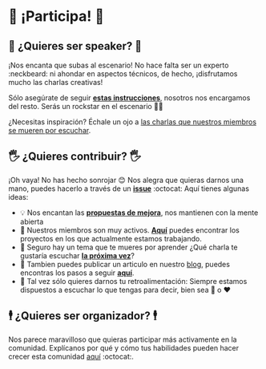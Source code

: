 # 💪 ¡Participa! 💪

## 👦 ¿Quieres ser speaker? 👧

¡Nos encanta que subas al escenario! No hace falta ser un experto :neckbeard: ni ahondar en aspectos técnicos, de hecho, ¡disfrutamos mucho las charlas creativas!

Sólo asegúrate de seguir [**estas instrucciones**](./assets/SPEAKERS.md), nosotros nos encargamos del resto. Serás un rockstar en el escenario 🤴👸

¿Necesitas inspiración? Échale un ojo a [las charlas que nuestros miembros se mueren por escuchar](https://github.com/angular-medellin/meetup/issues?q=is%3Aopen+is%3Aissue+label%3A%22Se+busca+speaker%22).

## 🖐 ¿Quieres contribuir? 🖐

¡Oh vaya! No has hecho sonrojar 😊 Nos alegra que quieras darnos una mano, puedes hacerlo a través de un [**issue**](https://github.com/angular-medellin/meetup/issues) :octocat: Aquí tienes algunas ideas:

- 💡 Nos encantan las [**propuestas de mejora**](https://github.com/angular-medellin/meetup/issues?q=is%3Aopen+is%3Aissue+label%3A%22Propuesta+de+mejora%22), nos mantienen con la mente abierta
- 💼 Nuestros miembros son muy activos. [**Aquí**](https://github.com/angular-medellin/meetup/wiki) puedes encontrar los proyectos en los que actualmente estamos trabajando.
- 🎤 Seguro hay un tema que te mueres por aprender ¿Qué charla te gustaría escuchar [**la próxima vez**](https://github.com/angular-medellin/meetup/issues?q=is%3Aopen+is%3Aissue+label%3A%22Pr%C3%B3ximo+tema%22)?
- :page_facing_up: Tambien puedes publicar un articulo en nuestro [blog](https://medium.com/angularmedellin), puedes encontras los pasos a seguir [**aquí**](https://github.com/angular-medellin/meetup/wiki).
- 📢 Tal vez sólo quieres darnos tu retroalimentación: Siempre estamos dispuestos a escuchar lo que tengas para decir, bien sea :poop: o :heart:

## 🕴 ¿Quieres ser organizador? 🕴

Nos parece maravilloso que quieras participar más activamente en la comunidad. Explícanos por qué y cómo tus habilidades pueden hacer crecer esta comunidad [aquí](https://github.com/angular-medellin/meetup/issues) :octocat:.
